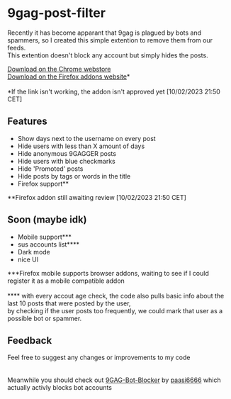 
# 9gag-post-filter

Recently it has become apparant that 9gag is plagued by bots and spammers, so I created this simple extention to remove them from our feeds.\
This extention doesn't block any account but simply hides the posts.

[Download on the Chrome webstore](https://chrome.google.com/webstore/detail/9gag-post-filter/ajkipkkhchaaccpbpkclolpebkgbmodl)\
[Download on the Firefox addons website](https://addons.mozilla.org/en-US/firefox/addon/9gag-post-filter/)*\
\
*If the link isn't working, the addon isn't approved yet [10/02/2023 21:50 CET]



## Features

- Show days next to the username on every post
- Hide users with less than X amount of days
- Hide anonymous 9GAGGER posts
- Hide users with blue checkmarks
- Hide 'Promoted' posts
- Hide posts by tags or words in the title
- Firefox support** 
 

**Firefox addon still awaiting review [10/02/2023 21:50 CET]


## Soon (maybe idk)
- Mobile support***
- sus accounts list****
- Dark mode
- nice UI

***Firefox mobile supports browser addons, waiting to see if I could register it as a mobile compatible addon\
\
**** with every accout age check, the code also pulls basic info about the last 10 posts that were posted by the user,\
     by checking if the user posts too frequently, we could mark that user as a possible bot or spammer.


## Feedback

Feel free to suggest any changes or improvements to my code
\
\
\
Meanwhile you should check out [9GAG-Bot-Blocker](https://github.com/paasi6666/Bot-Blocker) by [paasi6666](https://github.com/paasi6666)  which actually activly blocks bot accounts
